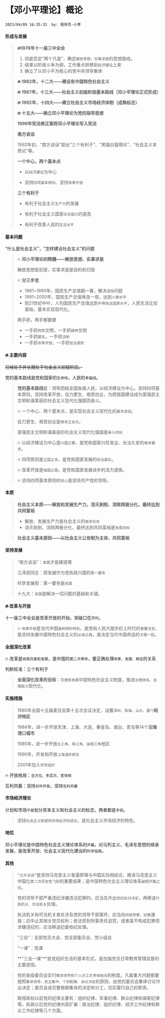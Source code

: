 # 【邓小平理论】概论

`2023/04/09 16:35:33  by: 程序员·小李`

#### 形成与发展

> **🔥1978年十一届三中全会**
>
>1. 彻底否定“两个凡是”，确定`解放思想、实事求是`的思想路线。
>2. 结束以阶级斗争为纲，工作重点转移到`经济建设`上来
>3. 确立了以邓小平为核心的党中央领导集体


> **🔥 1982年，十二大——建设有中国特色社会主义**
>
> **🔥 1987年，十三大——社会主义初级阶段基本路线（邓小平理论正式形成）**
>
> **🔥 1992年，十四大——建立社会主义市场经济体制（成熟标志）**
>
> **🔥 十五大——确立邓小平理论为党的指导思想**
>
> **1999年宪法修正案将邓小平理论写入宪法**


> **南方谈话**
>
>1992年初，“南方谈话”提出“三个有利于”、“黑猫白猫理论”、“社会主义本质论”等。


> **一个中心，两个基本点**
>
> * 以`经济建设`为中心
> 
> * 坚持`四项基本原则`、坚持`改革开放`


> **三个有利于**
>
> * 有利于社会主义`生产力`的发展
>
> * 有利于社会主义国家`综合国力`的提高
>
> * 有利于改善人民的`生活水平`



#### 基本问题

“什么是社会主义”，“怎样建设社会主义”的问题


> 🔥 **邓小平理论的精髓——解放思想、实事求是**
>
> 解放思想是前提，实事求是是目的和归宿


> 🔥 **分三步走**
> * 1981~1990年，国民生产总值翻一番，解决`温饱`问题
> * 1991~2000年，国民生产总值再涨一倍，达到`小康水平`
> * 到21世纪中叶，人均国民生产总值达到`中等发达国家水平`，人民生活比较富裕，基本实现现代化。


> 两手抓，两手都要硬
> * 一手抓`物质`文明，一手抓`精神`文明
> * 一手抓`建设`，一手抓`法制`
> * 一手抓`改革开放`，一手抓`惩治腐败`


#### 🔥 主要内容

~~已经处于并长期处于社会主义初级阶段。~~

党的基本路线是党和国家的`生命线`，人民的`幸福线`。

> **党的基本路线**是：领导团结全国各族人民，以经济建设为中心，坚持四项基本原则，坚持改革开放，自力更生、艰苦创业，为把我国建设成为富强民主文明和谐美丽的社会主义现代化强国而奋斗。
>
>🔥 一个中心、两个基本点，是实现社会主义现代化的`基本途径`。
>
>自力更生、艰苦创业是`根本立足点`。
>
>富强民主文明和谐美丽的社会主义现代化强国是`奋斗目标`

>🔥 以经济建设为中心是`兴国之要`，是党和国家兴旺发达、长治久安的`根本要求`。
>
>🔥 四项原则是`立国之本`，是党和国家发展的`政治基石`。
>
>🔥 改革开放是`强国之路`，是党和国家发展进步的活力源泉。
>
>🔥 坚持四项基本原则的`核心`是坚持共产党的领导。


#### 本质


> **社会主义本质——解放和发展生产力，消灭剥削、消除两极分化，最终达到共同富裕**
>
>* 解放、发展生产力是社会主义的`根本任务`
>* 消灭剥削、消除两极分化，最终达到共同富裕是`发展目标`

> **社会主义基本原则——以社会主义公有制为主体、共同富裕**


#### 坚持发展

>“南方谈话”：`发展`才是硬道理
>
>江泽民同志：把发展作为党执政兴国的`第一要务`
>
>科学发展观：第一要务是`发展`
>
>十九大：`发展`是解决一切问题的基础和关键。


#### 🔥 改革与开放

十一届三中全会是改革开放的开始，突破口在`农村`。

>🔥 `改革开放`是当代中国`最鲜明的特色`，是党和人民大踏步赶上时代的`重要法宝`，是坚持发展中国特色社会主义的`必由之路`，是决定当代中国命运的`关键一招`。


#### 全面深化改革

🔥 改革是`自我完善和发展`，是中国的`第二次革命`，要正确处理`改革、发展、稳定`的关系

判断标准：三个有利于

>**全面深化改革的目标**：`完善和发展`中国特色社会主义制度，推进`治理体系、治理能力`现代化。


#### 实施措施

> 1980年全国十五届委员会第十五次会议决定，设置`深圳、珠海、汕头、厦门`**经济特区**
> 
> 1984年，进一步开放天津、上海、大连、秦皇岛、烟台、青岛等14个**沿海港口城市**
> 
> 1985年，进一步开放`长三角、珠三角、闽南三角`地区
> 
> 1990年，开发和开放`上海浦东新区`
> 
> 2001年加入`世贸组织`


🔥 开放格局：`全方位、多层次、宽领域`

互利共赢：坚持`对外开放`，坚持`互利共赢`


#### 市场经济理论

计划和市场`不是`划分资本主义和社会主义的标志，两者都是`手段`。

> 坚持`社会主义制度同市场经济的结合`，是社会主义市场经济的特色。


#### 地位

邓小平理论是中国特色社会主义理论体系的`开篇`，对马列主义、毛泽东思想的继承发展，是改革开放、社会主义现代化建设的`科学指南`。


#### 其他

> `“北方谈话”`是坚持马克思主义普遍原理与中国实际相结合，推进马克思主义中国化`第二次历史性飞跃`的重要成果；是中国特色社会主义理论体系`破题开篇之论`。

> 党的领导干部严重违纪涉嫌违法犯罪的，应当先作出`党纪处分决定`，再移送`行政机关、司法机关`处理。
>
> 执法机关和司法机关查处涉及党的领导干部案件，应当向`同级党委、纪委`通报；应中止其相关党员权利；依法受到刑事责任追究，或者虽不构成犯罪但涉嫌违纪的，应当移送纪委依纪处理。

> “三会”：支部党员大会、党支部委员会、党小组会
>
> “一课”：党课
>
> **“三会一课”**是党组织生活的基本形式，是加强党员日常教育管理监督的主要途径。

> 党的各级委员会实行`集体领导和个人分工负责相结合`的制度。凡属重大问题都要按照`集体领导、民主集中、个别酝酿、会议决定`的原则，由党的委员会集体讨论作出决定；委员会成员要根据集体的决定和分工，切实履行自己的职责。

> 取得政权以前党的纪律主要有：组织纪律、军事纪律、群众纪律和保密纪律等。执政以后党的纪律内容扩展：政治纪律、组织纪律、经济工作纪律和群众工作纪律等几个方面。
